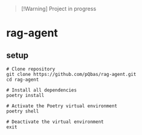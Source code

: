 > [!Warning] Project in progress

# rag-agent 

## setup
```shell
# Clone repository
git clone https://github.com/pQbas/rag-agent.git
cd rag-agent

# Install all dependencies
poetry install

# Activate the Poetry virtual environment
poetry shell

# Deactivate the virtual environment
exit
```
